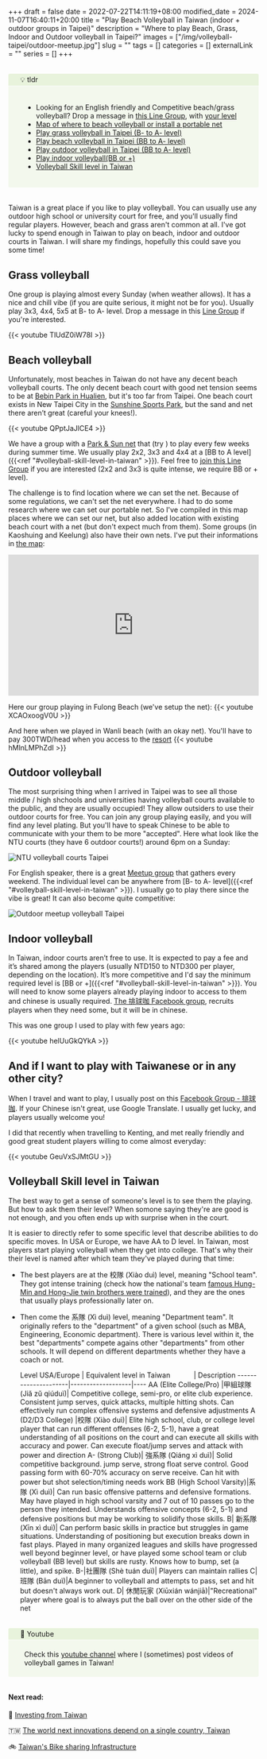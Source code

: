 +++ 
draft = false
date = 2022-07-22T14:11:19+08:00
modified_date = 2024-11-07T16:40:11+20:00
title = "Play Beach Volleyball in Taiwan (indoor + outdoor groups in Taipei)"
description = "Where to play Beach, Grass, Indoor and Outdoor volleyball in Taipei?"
images = ["/img/volleyball-taipei/outdoor-meetup.jpg"]
slug = "" 
tags = []
categories = []
externalLink = ""
series = []
+++

<style>
.notice.question .notice-title {
    background-color: #8bc34a1a;
}

.notice .notice-title {
    margin: 0 -0.75rem;
    padding: 0.2rem 1.5rem;
    border-bottom: 1px solid #fafafa;
}
.notice .notice-content {
    padding: 20px;
}

.notice.question {
    background-color: #9ccc651a;
}

.notice {
    border-radius: 0.2rem;
    position: relative;
    margin: 2rem 0;
    padding: 0 0.75rem;
    overflow: auto;
}

 
.map-responsive{

    overflow:hidden;

    padding-bottom:56.25%;

    position:relative;

    height:0;

}

.map-responsive iframe{

    left:0;

    top:0;

    height:100%;

    width:100%;

    position:absolute;

}

</style>

<div class="notice question">
  <div class="notice-title">
    💡 tldr
  </div>
  <div class="notice-content">
    <ul>
        <li>Looking for an English friendly and Competitive beach/grass volleyball? Drop a message in <a href="https://line.me/ti/g2/Tf7es9b6SQoe5iPIEENyecU9XnCFEzSrNAxAEw">this Line Group</a>, with <a href="#volleyball-skill-level-in-taiwan">your level</a></li>
        <li><a href="https://www.google.com/maps/d/viewer?mid=1rZCw3SdiIVBASaNPQgN9-O2cCEv9TVQ&hl=en&ll=23.580052342615517%2C121.05340829999996&z=9">Map of where to beach volleyball or install a portable net</a></li>
        <li><a href="#grass-volleyball">Play grass volleyball in Taipei (B- to A- level)</a></li>
        <li><a href="#beach-volleyball">Play beach volleyball in Taipei (BB to A- level)</a></li>
        <li><a href="#outdoor-volleyball">Play outdoor volleyball in Taipei (BB to A- level)</a></li>
        <li><a href="#indoor-volleyball">Play indoor volleyball(BB or +)</a></li>
        <li><a href="#volleyball-skill-level-in-taiwan">Volleyball Skill level in Taiwan</a></li>
    </ul>
  </div>
</div>

Taiwan is a great place if you like to play volleyball. You can usually use any outdoor high school or university court for free, and you'll usually find regular players. However, beach and grass aren't common at all.  I've got lucky to spend enough in Taiwan to play on beach, indoor and outdoor courts in Taiwan. I will share my findings,  hopefully this could save you some time!

## Grass volleyball

One group is playing almost every Sunday (when weather allows). It has a nice and chill vibe (if you are quite serious, it might not be for you). Usually play 3x3, 4x4, 5x5 at B- to A- level. Drop a message in this <a href="https://line.me/ti/g2/Tf7es9b6SQoe5iPIEENyecU9XnCFEzSrNAxAEw"> Line Group</a> if you're interested. 

{{< youtube TlUdZ0iW78I >}}

## Beach volleyball

Unfortunately, most beaches in Taiwan do not have any decent beach volleyball courts. The only decent beach court with good net tension seems to be at [Bebin Park in Hualien](https://www.google.com/maps?cid=15490952783537478442), but it's too far from Taipei. One beach court exists in New Taipei City in the [Sunshine Sports Park](https://goo.gl/maps/BkCM96u4DDPafrocA), but the sand and net there aren’t great (careful your knees!). 

{{< youtube QPptJaJlCE4 >}}

We have a group with a [Park & Sun net](https://www.parksun.com/Volleyball/Sets/spectrum-classic-volleyball-set.php) that (try ) to play every few weeks during summer time. We usually play 2x2, 3x3 and 4x4 at a [BB to A level]({{<ref "#volleyball-skill-level-in-taiwan" >}}).  Feel free to  <a href="https://line.me/ti/g2/Tf7es9b6SQoe5iPIEENyecU9XnCFEzSrNAxAEw">join this Line Group</a></li> if you are interested (2x2 and 3x3 is quite intense, we require BB or + level). 

<!-- ![Spectrum Classic Beach and Grass volleyball net](/img/volleyball-taipei/spectrum-classic-net-taiwan.jpg) -->

The challenge is to find location where we can set the net. Because of some regulations, we can't set the net everywhere. I had to do some research where we can set our portable net. So I've compiled in this map places where we can set our net, but also added location with existing beach court with a net  (but don't expect much from them). Some groups (in Kaoshuing and Keelung) also have their own nets. I've put their informations in [the map](https://www.google.com/maps/d/viewer?mid=1rZCw3SdiIVBASaNPQgN9-O2cCEv9TVQ&hl=en&ll=23.580052342615545%2C121.05340829999996&z=8): 

<div class="map-responsive">

<iframe src="https://www.google.com/maps/d/embed?mid=1rZCw3SdiIVBASaNPQgN9-O2cCEv9TVQ&hl=en&ehbc=2E312F" width="860" height="850" frameborder="0" style="border:0" allowfullscreen></iframe>

</div>

Here our group playing in Fulong Beach (we've setup the net):
{{< youtube XCAOxoogV0U >}}

And here when we played in Wanli beach (with an okay net). You'll have to pay 300TWD/head when you access to the [resort](https://maps.app.goo.gl/hh55aqFMzDScyWuC6)
{{< youtube hMlnLMPhZdI >}}

<!-- 
I've tried to ask Taipei City if it was possible to play in Daan Park (that would be awesome isn't it?), but received a negative response, even though they can play [basket ball](https://goo.gl/maps/hSfF91PNTJGXdNcNA) there 🤔. If anyone would know how to convince the city to let us play in parks, please let me know 🙏 

![Ask Taipei City to use net in Parks](/img/volleyball-taipei/taipei-city-use-net-in-parks.png) 
-->



## Outdoor volleyball 

The most surprising thing when I arrived in Taipei was to see all those middle / high shchools and universities having volleyball courts available to the public, and they are usually occupied! They allow outsiders to use their outdoor courts for free. You can join any group playing easily, and you will find any level plating. But you'll have to speak Chinese to be able to communicate with your them to be more "accepted". Here what look like the NTU courts (they have 6 outdoor courts!) around 6pm on a Sunday: 

![NTU volleyball courts Taipei](/img/volleyball-taipei/ntu-vball-courts.jpg)


For English speaker, there is a great [Meetup group](https://www.meetup.com/taipei-sports-and-social-club/) that gathers every weekend. The individual level can be anywhere from [B- to A- level]({{<ref "#volleyball-skill-level-in-taiwan" >}}). I usually go to play there since the vibe is great! It can also become quite competitive: 

![Outdoor meetup volleyball Taipei](/img/volleyball-taipei/outdoor-meetup.jpg)


## Indoor volleyball
In Taiwan, indoor courts aren’t free to use. It is expected to pay a fee and it’s shared among the players (usually NTD150 to NTD300 per player, depending on the location). It’s more competitive and I'd say the minimum required level is [BB or +]({{<ref "#volleyball-skill-level-in-taiwan" >}}). You will need to know some players already playing indoor to access to them and chinese is usually required.  [The 排球咖 Facebook group](https://www.facebook.com/groups/186877438033868), recruits players when they need some, but it will be in chinese. 

This was one group I used to play with few years ago: 

{{< youtube helUuGkQYkA >}}

## And if I want to play with Taiwanese or in any other city?

When I travel and want to play, I usually post on this [Facebook Group - 排球咖](https://www.facebook.com/groups/186877438033868). If your Chinese isn't great, use Google Translate. I usually get lucky, and players usually welcome you! 

I did that recently when travelling to Kenting, and met really friendly and good great student players willing to come almost everyday: 

{{< youtube GeuVxSJMtGU >}}


## Volleyball Skill level in Taiwan

The best way to get a sense of someone's level is to see them the playing.
But how to ask them their level? When somone saying they're are good is not enough, and you often ends up with surprise when in the court. 

It is easier to directly refer to some specific level that describe abilities to do specific moves. 
In USA or Europe, we have AA to D level.  In Taiwan, most players start playing volleyball when they get into college. 
That's why their their level is named after which team they've played during that time:

- The best players are at the 校隊 (Xiào duì) level, meaning "School team". They got intense training (check how the national's team [famous Hung-Min and Hong-Jie twin brothers were trained](https://www.travel.taipei/en/news/details/7254)), and they are the ones that usually plays professionally later on.
- Then come the 系隊 (Xì duì) level, meaning "Department team". It originally refers to the "department" of a given school (such as MBA, Engineering, Economic department). There is various level within it, the best "departments" compete agains other "departments" from other schools. It will depend on different departments whether they have a coach or not.

   Level USA/Europe | Equivalent&nbsp;level&nbsp;in&nbsp;Taiwan&nbsp;&nbsp;&nbsp;&nbsp;&nbsp;&nbsp;&nbsp;&nbsp;&nbsp;&nbsp;&nbsp; | Description
---------------------|-------------------|----
AA (Elite College/Pro) |甲組球隊 (Jiǎ zǔ qiúduì)| Competitive college, semi-pro, or elite club experience. Consistent jump serves, quick attacks, multiple hitting shots. Can effectively run complex offensive systems and defensive adjustments
A (D2/D3 College) |校隊 (Xiào duì)| Elite high school, club, or college level player that can run different offenses (6-2, 5-1), have a great understanding of all positions on the court and can execute all skills with accuracy and power. Can execute float/jump serves and attack with power and direction
A- (Strong Club)| 強系隊 (Qiáng xì duì)| Solid competitive background.  jump serve, strong float serve control. Good passing form with 60-70% accuracy on serve receive. Can hit with power but shot selection/timing needs work
BB (High School Varsity)|系隊 (Xì duì)| Can run basic offensive patterns and defensive formations. May have played in high school varsity and 7 out of 10 passes go to the person they intended. Understands offensive concepts (6-2, 5-1) and defensive positions but may be working to solidify those skills. 
B| 新系隊 (Xīn xì duì)| Can perform basic skills in practice but struggles in game situations. Understanding of positioning but execution breaks down in fast plays. Played in many organized leagues and skills have progressed well beyond beginner level, or have played some school team or club volleyball (BB level) but skills are rusty. Knows how to bump, set (a little), and spike.
B-|社團隊 (Shè tuán duì)| Players can maintain rallies
C|班隊 (Bān duì)|A beginner to volleyball and attempts to pass, set and hit but doesn't always work out.
D| 休閒玩家 (Xiūxián wánjiā)|"Recreational" player where goal is to always put the ball over on the other side of the net



<div class="notice question">
  <div class="notice-title">
    🎥 Youtube
  </div>
  <div class="notice-content">
    Check this <a href="https://www.youtube.com/channel/UCqVdw5S5EmHhaZRORP-g2YA"> youtube channel</a>  where I (sometimes) post videos of volleyball games in Taiwan!
  </div>
</div>


#### Next read:

🏦 [Investing from Taiwan](/posts/investing-from-taiwan/)

🇹🇼 [The world next innovations depend on a single country, Taiwan](/posts/world-innovation-taiwan-semiconductors/)

🚲 [Taiwan's Bike sharing Infrastructure](/posts/taiwan-youbike-bike-sharing/)
